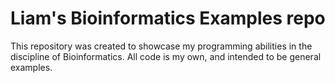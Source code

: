 # Liam's Bioinformatics Examples repo

This repository was created to showcase my programming abilities in the discipline of Bioinformatics. All code is my own, and intended to be general examples.
